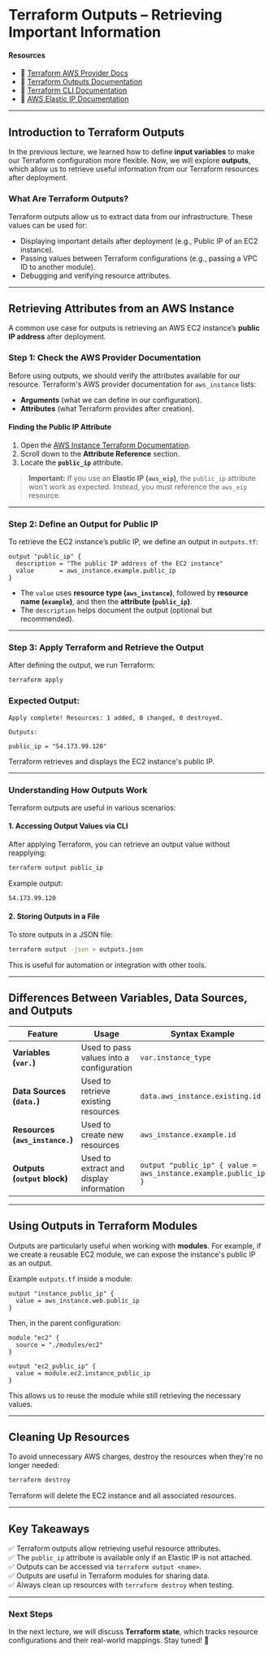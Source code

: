 # **Terraform Outputs – Retrieving Important Information**
#### **Resources**
- 🔗 [Terraform AWS Provider Docs](https://registry.terraform.io/providers/hashicorp/aws/latest/docs/resources/instance)
- 🔗 [Terraform Outputs Documentation](https://developer.hashicorp.com/terraform/language/values/outputs)
- 🔗 [Terraform CLI Documentation](https://developer.hashicorp.com/terraform/cli)
- 🔗 [AWS Elastic IP Documentation](https://docs.aws.amazon.com/AWSEC2/latest/UserGuide/elastic-ip-addresses-eip.html)

---

## **Introduction to Terraform Outputs**
In the previous lecture, we learned how to define **input variables** to make our Terraform configuration more flexible. Now, we will explore **outputs**, which allow us to retrieve useful information from our Terraform resources after deployment.

### **What Are Terraform Outputs?**
Terraform outputs allow us to extract data from our infrastructure. These values can be used for:
- Displaying important details after deployment (e.g., Public IP of an EC2 instance).
- Passing values between Terraform configurations (e.g., passing a VPC ID to another module).
- Debugging and verifying resource attributes.

---

## **Retrieving Attributes from an AWS Instance**
A common use case for outputs is retrieving an AWS EC2 instance’s **public IP address** after deployment.

### **Step 1: Check the AWS Provider Documentation**
Before using outputs, we should verify the attributes available for our resource. Terraform's AWS provider documentation for `aws_instance` lists:
- **Arguments** (what we can define in our configuration).
- **Attributes** (what Terraform provides after creation).

#### **Finding the Public IP Attribute**
1. Open the [AWS Instance Terraform Documentation](https://registry.terraform.io/providers/hashicorp/aws/latest/docs/resources/instance).
2. Scroll down to the **Attribute Reference** section.
3. Locate the **`public_ip`** attribute.

> **Important:** If you use an **Elastic IP (`aws_eip`)**, the `public_ip` attribute won't work as expected. Instead, you must reference the `aws_eip` resource.

---

### **Step 2: Define an Output for Public IP**
To retrieve the EC2 instance’s public IP, we define an output in `outputs.tf`:

```hcl
output "public_ip" {
  description = "The public IP address of the EC2 instance"
  value       = aws_instance.example.public_ip
}
```
- The `value` uses **resource type (`aws_instance`)**, followed by **resource name (`example`)**, and then the **attribute (`public_ip`)**.
- The `description` helps document the output (optional but recommended).

---

### **Step 3: Apply Terraform and Retrieve the Output**
After defining the output, we run Terraform:

```sh
terraform apply
```

### **Expected Output:**
```hcl
Apply complete! Resources: 1 added, 0 changed, 0 destroyed.

Outputs:

public_ip = "54.173.99.120"
```
Terraform retrieves and displays the EC2 instance's public IP.

---

### **Understanding How Outputs Work**
Terraform outputs are useful in various scenarios:

#### **1. Accessing Output Values via CLI**
After applying Terraform, you can retrieve an output value without reapplying:
```sh
terraform output public_ip
```
Example output:
```sh
54.173.99.120
```

#### **2. Storing Outputs in a File**
To store outputs in a JSON file:
```sh
terraform output -json > outputs.json
```
This is useful for automation or integration with other tools.

---

## **Differences Between Variables, Data Sources, and Outputs**
| Feature    | Usage | Syntax Example |
|------------|------------|-------------------|
| **Variables (`var.`)** | Used to pass values into a configuration | `var.instance_type` |
| **Data Sources (`data.`)** | Used to retrieve existing resources | `data.aws_instance.existing.id` |
| **Resources (`aws_instance.`)** | Used to create new resources | `aws_instance.example.id` |
| **Outputs (`output` block)** | Used to extract and display information | `output "public_ip" { value = aws_instance.example.public_ip }` |

---

## **Using Outputs in Terraform Modules**
Outputs are particularly useful when working with **modules**. For example, if we create a reusable EC2 module, we can expose the instance's public IP as an output.

Example `outputs.tf` inside a module:
```hcl
output "instance_public_ip" {
  value = aws_instance.web.public_ip
}
```
Then, in the parent configuration:
```hcl
module "ec2" {
  source = "./modules/ec2"
}

output "ec2_public_ip" {
  value = module.ec2.instance_public_ip
}
```
This allows us to reuse the module while still retrieving the necessary values.

---

## **Cleaning Up Resources**
To avoid unnecessary AWS charges, destroy the resources when they're no longer needed:
```sh
terraform destroy
```
Terraform will delete the EC2 instance and all associated resources.

---

## **Key Takeaways**
✅ Terraform outputs allow retrieving useful resource attributes.  
✅ The `public_ip` attribute is available only if an Elastic IP is not attached.  
✅ Outputs can be accessed via `terraform output <name>`.  
✅ Outputs are useful in Terraform modules for sharing data.  
✅ Always clean up resources with `terraform destroy` when testing.

---

### **Next Steps**
In the next lecture, we will discuss **Terraform state**, which tracks resource configurations and their real-world mappings. Stay tuned! 🚀